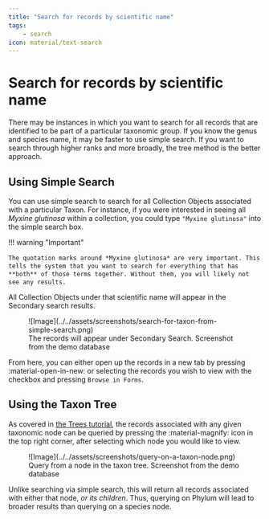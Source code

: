 ```yaml
---
title: "Search for records by scientific name"
tags:
    - search
icon: material/text-search
---
```


# Search for records by scientific name

There may be instances in which you want to search for all records that are identified to be part of a particular taxonomic group. If you know the genus and species name, it may be faster to use simple search. If you want to search through higher ranks and more broadly, the tree method is the better approach.

## Using Simple Search

You can use simple search to search for all Collection Objects associated with a particular Taxon. For instance, if you were interested in seeing all *Myxine glutinosa* within a collection, you could type `"Myxine glutinosa"` into the simple search box.

!!! warning "Important"

    The quotation marks around *Myxine glutinosa* are very important. This tells the system that you want to search for everything that has **both** of those terms together. Without them, you will likely not see any results.

All Collection Objects under that scientific name will appear in the Secondary search results.

<figure markdown>
  ![Image](../../assets/screenshots/search-for-taxon-from-simple-search.png)
  <figcaption>The records will appear under Secondary Search. Screenshot from the demo database</figcaption>
</figure>

From here, you can either open up the records in a new tab by pressing :material-open-in-new: or selecting the records you wish to view with the checkbox and pressing `Browse in Forms`.

## Using the Taxon Tree

As covered in [the Trees tutorial](../tutorials/trees.md), the records associated with any given taxonomic node can be queried by pressing the :material-magnify: icon in the top right corner, after selecting which node you would like to view.

<figure markdown>
  ![Image](../../assets/screenshots/query-on-a-taxon-node.png)
  <figcaption>Query from a node in the taxon tree. Screenshot from the demo database</figcaption>
</figure>

Unlike searching via simple search, this will return all records associated with either that node, *or its children*. Thus, querying on Phylum will lead to broader results than querying on a species node.
